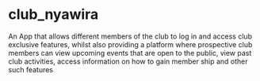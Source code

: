 # club_nyawira
An App that allows different members of the club to log in and access club exclusive features, whilst also providing a platform where prospective club members can view upcoming events that are open to the public, view past club activities, access information on how to gain member ship and other such features
